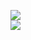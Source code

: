 [![](https://img.shields.io/badge/Made%20With-Github%20Spray-lightgrey.svg?style=for-the-badge&logo=github)](https://github.com/Annihil/github-spray#8935)  
[![](https://i.imgur.com/2DrTn0Z.gif)](https://github.com/Annihil/github-spray)